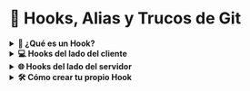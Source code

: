 # 🧰 Hooks, Alias y Trucos de Git

<details>
  <summary><strong>🔗 ¿Qué es un Hook?</strong></summary>

Un **hook** (gancho) es un script que se ejecuta automáticamente cuando ocurre un evento en Git.  
Tipos:

- **Del lado del cliente**: afectan solo el repositorio local.
- **Del lado del servidor**: se ejecutan en GitHub, GitLab u otros para validar cambios entrantes.

📁 Se ubican en `.git/hooks/`


<img src="https://miro.medium.com/v2/resize:fit:900/0*XACPPB4jjM7dqUu4.png" width="400"/>

</details>

<details>
  <summary><strong>💻 Hooks del lado del cliente</strong></summary>

- `pre-commit`: ejecuta verificaciones previas al commit (ideal para linters o restricciones).
- `prepare-commit-msg`: modifica o agrega contenido al mensaje del commit.
- `commit-msg`: valida que el mensaje del commit cumpla reglas.
- `post-commit`: útil para notificar eventos (por ejemplo, vía Slack).
- `pre-push`: ejecuta pruebas antes de hacer push.
- `post-checkout` y `post-merge`: acciones como limpieza de archivos o ramas al cambiar de contexto.

✅ Solo necesitas crear scripts con permisos de ejecución en `.git/hooks/`.
</details>

<details>
  <summary><strong>🌐 Hooks del lado del servidor</strong></summary>

Usados en plataformas como GitHub o GitLab para automatizar validaciones:

- `pre-receive`: verifica si los commits cumplen requisitos y si el usuario tiene permisos.
- `update`: controla qué actualizaciones se permiten.
- `post-receive`: puede enviar correos, actualizar interfaces o sincronizar ramas.

💡 Muy útiles para controlar calidad, seguridad o automatización de despliegues.
</details>

<details>
  <summary><strong>🛠️ Cómo crear tu propio Hook</strong></summary>

Pasos básicos:

1. Ve a `.git/hooks/`
2. Crea un archivo con el nombre del hook (por ejemplo: `pre-commit`)
3. Escribe el script que deseas ejecutar (puedes usar Bash, Python, etc.)
4. Asegúrate de que tenga permisos de ejecución con `chmod +x`.

Ejemplo: evitar commits vacíos

```bash
#!/bin/bash
if git diff --cached --quiet; then
  echo "No hay cambios para guardar"
  exit 1
fi

</details>